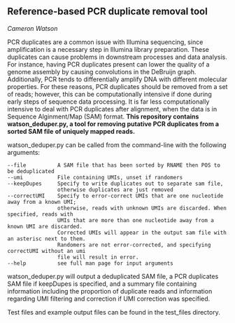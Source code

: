 ## Reference-based PCR duplicate removal tool

*Cameron Watson*

PCR duplicates are a common issue with Illumina sequencing, since amplification is a necessary step
in Illumina library preparation. These duplicates can cause problems in downstream processes and data analysis.
For instance, having PCR duplicates present can lower the quality of a genome assembly by causing 
convolutions in the DeBruijn graph. Additionally, PCR tends to differentially amplify DNA with different molecular properties. For these reasons, PCR duplicates should be removed from a set of reads; however, this can be computationally intensive if done during early steps of sequence data processing. It is far less computationally intensive to deal with PCR duplicates after alignment, when the data is in Sequence Alginment/Map (SAM) format. 
**This repository contains watson_deduper.py, a tool for removing putative PCR duplicates from a sorted SAM file** 
**of uniquely mapped reads.**

watson_deduper.py can be called from the command-line with the following arguments:

```
--file          A SAM file that has been sorted by RNAME then POS to be deduplicated
--umi           File containing UMIs, unset if randomers
--keepDupes     Specify to write duplicates out to separate sam file, 
                otherwise duplicates are just removed
--correctUMI    Specify to error-correct UMIs that are one nucleotide away from a known UMI; 
                otherwise, reads with unknown UMIs are discarded. When specified, reads with 
                UMIs that are more than one nucleotide away from a known UMI are discarded. 
                Corrected UMIs will appear in the output sam file with an asterisc next to them. 
                Randomers are not error-corrected, and specifying correctUMI without an umi 
                file will result in error.
--help          see full man page for input arguments
```

watson_deduper.py will output a deduplicated SAM file, a PCR duplicates SAM file if keepDupes is specified,
and a summary file containing information including the proportion of duplicate reads and information
regarding UMI filtering and correction if UMI correction was specified.  

Test files and example output files can be found in the test_files directory. 